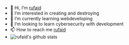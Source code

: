 - 👋 Hi, I’m [rufaid](https://youtube.com/c/rufaid)
- 👀 I’m interested in creating and destroying
- 🌱 I’m currently learning webdeveloping 
- 💞️ I’m looking to learn cybersecurity with development
- 📫 How to reach me [rufaid](https://linktr.ee/rufaid)
- ![rufaid's github stats](https://github-readme-stats.vercel.app/api?username=rufaidksd&prs&count_private=true&show_icons=true&theme=dark) 

<!---
rufaidksd/rufaidksd is a ✨ special ✨ repository because its `README.md` (this file) appears on your GitHub profile.
You can click the Preview link to take a look at your changes.
--->
